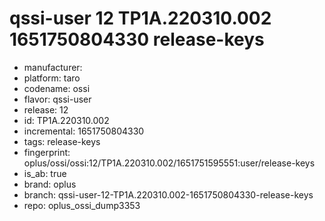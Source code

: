 # qssi-user 12 TP1A.220310.002 1651750804330 release-keys
- manufacturer: 
- platform: taro
- codename: ossi
- flavor: qssi-user
- release: 12
- id: TP1A.220310.002
- incremental: 1651750804330
- tags: release-keys
- fingerprint: oplus/ossi/ossi:12/TP1A.220310.002/1651751595551:user/release-keys
- is_ab: true
- brand: oplus
- branch: qssi-user-12-TP1A.220310.002-1651750804330-release-keys
- repo: oplus_ossi_dump3353
